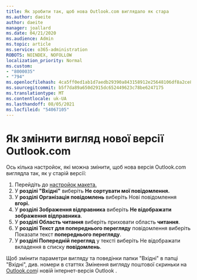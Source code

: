 ```yaml
---
title: Як зробити так, щоб нова Outlook.com виглядало як стара
ms.author: daeite
author: daeite
manager: joallard
ms.date: 04/21/2020
ms.audience: Admin
ms.topic: article
ms.service: o365-administration
ROBOTS: NOINDEX, NOFOLLOW
localization_priority: Normal
ms.custom:
- "8000035"
- "794"
ms.openlocfilehash: 4ca5ff0ed1ab1d7aedb29390a843158912e25648106df8a2ce88a0b8458d62fa
ms.sourcegitcommit: b5f7da89a650d2915dc652449623c78be6247175
ms.translationtype: MT
ms.contentlocale: uk-UA
ms.lasthandoff: 08/05/2021
ms.locfileid: "54067105"
---
```

# <a name="how-to-make-the-new-outlookcom-look-like-the-old-version"></a>Як змінити вигляд нової версії Outlook.com

Ось кілька настройок, які можна змінити, щоб нова версія Outlook.com виглядла так, як у старій версії:

1. Перейдіть до [настройок макета.](https://outlook.live.com/mail/options/mail/layout)
1. У **розділі "Вхідні"** виберіть **Не сортувати мої повідомлення.**
1. У **розділі Організація повідомлень** виберіть Нові повідомлення **вгорі.**
1. У **розділі Зображення відправника** виберіть **Не відображати зображення відправника**.
1. У **розділі Область читання** виберіть приховати область **читання**.
1. У **розділі Текст для попереднього перегляду** повідомлення виберіть Показати текст **попереднього перегляду**.
1. У **розділі Попередній перегляд** у тексті виберіть Не відображати вкладення в списку **повідомлень**.

Щоб змінити параметри вигляду та поведінки папки "Вхідні" в папці "Вхідні", див. номери в статтях Змінення вигляду поштової скриньки на [Outlook.com](https://support.office.com/article/b41c2ecb-f23c-42b3-b7f8-659646d5e58c?wt.mc_id=Office_Outlook_com_Alchemy)і новій інтернет-версія Outlook .